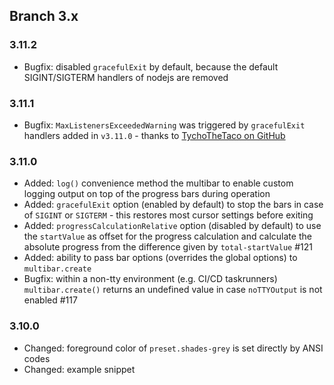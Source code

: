 ## Branch 3.x ##

### 3.11.2 ###

* Bugfix: disabled `gracefulExit` by default, because the default SIGINT/SIGTERM handlers of nodejs are removed

### 3.11.1 ###

* Bugfix: `MaxListenersExceededWarning` was triggered by `gracefulExit` handlers added in `v3.11.0` - thanks to [TychoTheTaco on GitHub](https://github.com/npkgz/cli-progress/pull/125)

### 3.11.0 ###

* Added: `log()` convenience method the multibar to enable custom logging output on top of the progress bars during operation
* Added: `gracefulExit` option (enabled by default) to stop the bars in case of `SIGINT` or `SIGTERM` - this restores most cursor settings before exiting
* Added: `progressCalculationRelative` option (disabled by default) to use the `startValue` as offset for the progress calculation and calculate the absolute progress from the difference given by `total-startValue` #121
* Added: ability to pass bar options (overrides the global options) to `multibar.create`
* Bugfix: within a non-tty environment (e.g. CI/CD taskrunners) `multibar.create()` returns an undefined value in case `noTTYOutput` is not enabled #117

### 3.10.0 ###

* Changed: foreground color of `preset.shades-grey` is set directly by ANSI codes
* Changed: example snippet
